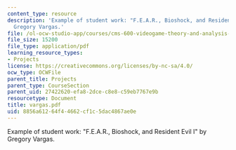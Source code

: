 ```yaml
---
content_type: resource
description: 'Example of student work: "F.E.A.R., Bioshock, and Resident Evil I" by
  Gregory Vargas.'
file: /ol-ocw-studio-app/courses/cms-600-videogame-theory-and-analysis-fall-2007/8856a61264f44662cf1c5dac4867ae0e_vargas.pdf
file_size: 15200
file_type: application/pdf
learning_resource_types:
- Projects
license: https://creativecommons.org/licenses/by-nc-sa/4.0/
ocw_type: OCWFile
parent_title: Projects
parent_type: CourseSection
parent_uid: 27422620-efa8-2dce-c8e8-c59eb7767e9b
resourcetype: Document
title: vargas.pdf
uid: 8856a612-64f4-4662-cf1c-5dac4867ae0e
---
```

Example of student work: "F.E.A.R., Bioshock, and Resident Evil I" by Gregory Vargas.